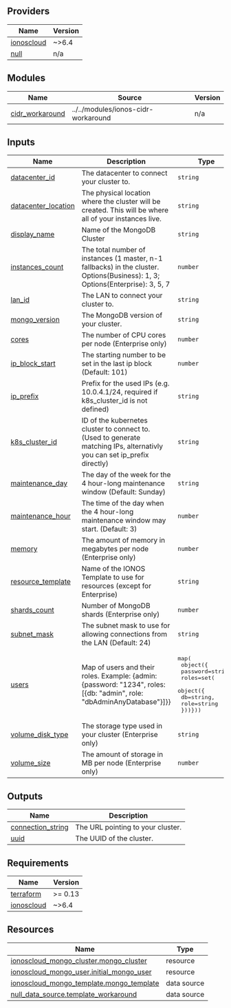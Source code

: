 <!-- BEGIN_TF_DOCS -->

## Providers

| Name | Version |
|------|---------|
| <a name="provider_ionoscloud"></a> [ionoscloud](#provider\_ionoscloud) | ~>6.4 |
| <a name="provider_null"></a> [null](#provider\_null) | n/a |
## Modules

| Name | Source | Version |
|------|--------|---------|
| <a name="module_cidr_workaround"></a> [cidr\_workaround](#module\_cidr\_workaround) | ../../modules/ionos-cidr-workaround | n/a |
## Inputs

| Name | Description | Type | Default | Required |
|------|-------------|------|---------|:--------:|
| <a name="input_datacenter_id"></a> [datacenter\_id](#input\_datacenter\_id) | The datacenter to connect your cluster to. | `string` | n/a | yes |
| <a name="input_datacenter_location"></a> [datacenter\_location](#input\_datacenter\_location) | The physical location where the cluster will be created. This will be where all of your instances live. | `string` | n/a | yes |
| <a name="input_display_name"></a> [display\_name](#input\_display\_name) | Name of the MongoDB Cluster | `string` | n/a | yes |
| <a name="input_instances_count"></a> [instances\_count](#input\_instances\_count) | The total number of instances (1 master, n-1 fallbacks) in the cluster. Options(Business): 1, 3; Options(Enterprise): 3, 5, 7 | `number` | n/a | yes |
| <a name="input_lan_id"></a> [lan\_id](#input\_lan\_id) | The LAN to connect your cluster to. | `string` | n/a | yes |
| <a name="input_mongo_version"></a> [mongo\_version](#input\_mongo\_version) | The MongoDB version of your cluster. | `string` | n/a | yes |
| <a name="input_cores"></a> [cores](#input\_cores) | The number of CPU cores per node (Enterprise only) | `number` | `null` | no |
| <a name="input_ip_block_start"></a> [ip\_block\_start](#input\_ip\_block\_start) | The starting number to be set in the last ip block (Default: 101) | `number` | `101` | no |
| <a name="input_ip_prefix"></a> [ip\_prefix](#input\_ip\_prefix) | Prefix for the used IPs (e.g. 10.0.4.1/24, required if k8s\_cluster\_id is not defined) | `string` | `null` | no |
| <a name="input_k8s_cluster_id"></a> [k8s\_cluster\_id](#input\_k8s\_cluster\_id) | ID of the kubernetes cluster to connect to. (Used to generate matching IPs, alternativly you can set ip\_prefix directly) | `string` | `null` | no |
| <a name="input_maintenance_day"></a> [maintenance\_day](#input\_maintenance\_day) | The day of the week for the 4 hour-long maintenance window (Default: Sunday) | `string` | `"Sunday"` | no |
| <a name="input_maintenance_hour"></a> [maintenance\_hour](#input\_maintenance\_hour) | The time of the day when the 4 hour-long maintenance window may start. (Default: 3) | `number` | `3` | no |
| <a name="input_memory"></a> [memory](#input\_memory) | The amount of memory in megabytes per node (Enterprise only) | `number` | `null` | no |
| <a name="input_resource_template"></a> [resource\_template](#input\_resource\_template) | Name of the IONOS Template to use for resources (except for Enterprise) | `string` | `null` | no |
| <a name="input_shards_count"></a> [shards\_count](#input\_shards\_count) | Number of MongoDB shards (Enterprise only) | `number` | `null` | no |
| <a name="input_subnet_mask"></a> [subnet\_mask](#input\_subnet\_mask) | The subnet mask to use for allowing connections from the LAN (Default: 24) | `string` | `24` | no |
| <a name="input_users"></a> [users](#input\_users) | Map of users and their roles. Example: {admin: {password: "1234", roles: [{db: "admin", role: "dbAdminAnyDatabase"}]}} | <pre>map(<br>                  object({<br>                    password=string,<br>                    roles=set(<br>                      object({<br>                        db=string,<br>                        role=string<br>                }))}))</pre> | `{}` | no |
| <a name="input_volume_disk_type"></a> [volume\_disk\_type](#input\_volume\_disk\_type) | The storage type used in your cluster (Enterprise only) | `string` | `null` | no |
| <a name="input_volume_size"></a> [volume\_size](#input\_volume\_size) | The amount of storage in MB per node (Enterprise only) | `number` | `null` | no |
## Outputs

| Name | Description |
|------|-------------|
| <a name="output_connection_string"></a> [connection\_string](#output\_connection\_string) | The URL pointing to your cluster. |
| <a name="output_uuid"></a> [uuid](#output\_uuid) | The UUID of the cluster. |
## Requirements

| Name | Version |
|------|---------|
| <a name="requirement_terraform"></a> [terraform](#requirement\_terraform) | >= 0.13 |
| <a name="requirement_ionoscloud"></a> [ionoscloud](#requirement\_ionoscloud) | ~>6.4 |
## Resources

| Name | Type |
|------|------|
| [ionoscloud_mongo_cluster.mongo_cluster](https://registry.terraform.io/providers/ionos-cloud/ionoscloud/latest/docs/resources/mongo_cluster) | resource |
| [ionoscloud_mongo_user.initial_mongo_user](https://registry.terraform.io/providers/ionos-cloud/ionoscloud/latest/docs/resources/mongo_user) | resource |
| [ionoscloud_mongo_template.mongo_template](https://registry.terraform.io/providers/ionos-cloud/ionoscloud/latest/docs/data-sources/mongo_template) | data source |
| [null_data_source.template_workaround](https://registry.terraform.io/providers/hashicorp/null/latest/docs/data-sources/data_source) | data source |
<!-- END_TF_DOCS -->